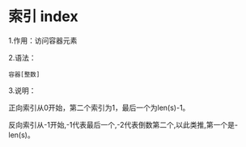 # 索引 index

1.作用：访问容器元素

2.语法：
```
容器[整数]
```
3.说明：

正向索引从0开始，第二个索引为1，最后一个为len(s)-1。

反向索引从-1开始,-1代表最后一个,-2代表倒数第二个,以此类推,第一个是-len(s)。
